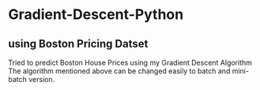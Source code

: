 # Gradient-Descent-Python
## using Boston Pricing Datset

Tried to predict Boston House Prices using my Gradient Descent Algorithm
The algorithm mentioned above can be changed easily to batch and mini-batch version.
